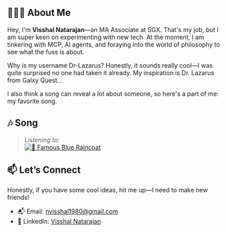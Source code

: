 ## 🧑🏽‍💻 About Me  
Hey, I'm **Visshal Natarajan**—an MA Associate at SGX. That's my job, but I am super keen on experimenting with new tech. At the moment, I am tinkering with MCP, AI agents, and foraying into the world of philosophy to see what the fuss is about. 

Why is my username Dr-Lazarus? Honestly, it sounds really cool—I was quite surprised no one had taken it already. My inspiration is Dr. Lazarus from Galxy Quest...

I also think a song can reveal a lot about someone, so here's a part of me: my favorite song.

## 🎶 Song  
> _Listening to:_  
> [![🎵 Famous Blue Raincoat](https://img.shields.io/badge/Spotify-Famous%20Blue%20Raincoat-green?logo=spotify&style=flat-square)](https://open.spotify.com/track/77K5TB5KZmDZCoJCdd1NvE?si=dd890f0ab2e2410c)

## 📫 Let’s Connect  
Honestly, if you have some cool ideas, hit me up—I need to make new friends!  
- 📬 Email: [nvisshal1980@gmail.com](mailto:nvisshal1980@gmail.com)  
- 💼 LinkedIn: [Visshal Natarajan](https://www.linkedin.com/in/visshal-natarajan/)  
